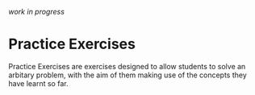 _work in progress_

# Practice Exercises

Practice Exercises are exercises designed to allow students to solve an arbitary problem, with the aim of them making use of the concepts they have learnt so far.
